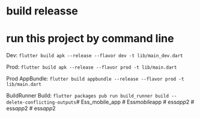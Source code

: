 # build releasse

# run this project by command line

Dev: `flutter build apk --release --flavor dev -t lib/main_dev.dart`

Prod: `flutter build apk --release --flavor prod -t lib/main.dart`

Prod AppBundle: `flutter build appbundle --release --flavor prod -t lib/main.dart`

BuildRunner Build: `flutter packages pub run build_runner build --delete-conflicting-outputs`# Ess_mobile_app
#   E s s _ m o b i l e _ a p p  
 #   e s s _ a p p _ 2  
 #   e s s _ a p p _ 2  
 #   e s s _ a p p _ 2  
 